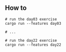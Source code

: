 ## How to

```shell
# run the day03 exercise
cargo run --features day03

# ...

# run the day22 exercise
cargo run --features day22
```
